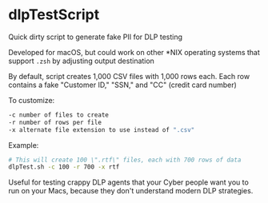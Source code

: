 # dlpTestScript
Quick dirty script to generate fake PII for DLP testing

Developed for macOS, but could work on other *NIX operating systems that support `.zsh` by adjusting output destination  

By default, script creates 1,000 CSV files with 1,000 rows each.
Each row contains a fake "Customer ID," "SSN," and "CC" (credit card number)

To customize:

```sh   
-c number of files to create  
-r number of rows per file
-x alternate file extension to use instead of ".csv"
```

Example:
```sh
# This will create 100 \".rtf\" files, each with 700 rows of data
dlpTest.sh -c 100 -r 700 -x rtf
```

Useful for testing crappy DLP agents that your Cyber people want you to run on your Macs, because they don't understand modern DLP strategies.

